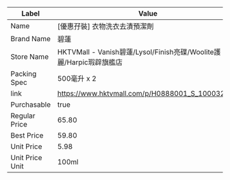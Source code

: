 | Label           | Value                                                    |
| --------------- | -------------------------------------------------------- |
| Name            | [優惠孖裝] 衣物洗衣去漬預潔劑                                         |
| Brand Name      | 碧蓮                                                       |
| Store Name      | HKTVMall - Vanish碧蓮/Lysol/Finish亮碟/Woolite護麗/Harpic瑕辟旗艦店 |
| Packing Spec    | 500毫升 x 2                                                |
| link            | https://www.hktvmall.com/p/H0888001_S_10003250A          |
| Purchasable     | true                                                     |
| Regular Price   | 65.80                                                    |
| Best Price      | 59.80                                                    |
| Unit Price      | 5.98                                                     |
| Unit Price Unit | 100ml                                                    |
